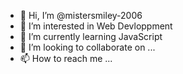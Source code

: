 - 👋 Hi, I’m @mistersmiley-2006
- 👀 I’m interested in Web Devloppment
- 🌱 I’m currently learning JavaScript
- 💞️ I’m looking to collaborate on ...
- 📫 How to reach me ...

<!---
mistersmiley-2006/mistersmiley-2006 is a ✨ special ✨ repository because its `README.md` (this file) appears on your GitHub profile.
You can click the Preview link to take a look at your changes.
--->
